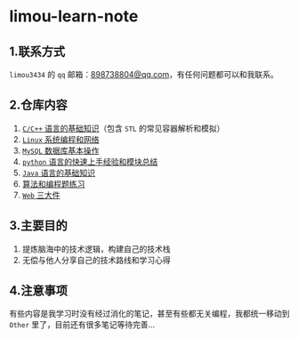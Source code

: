 # limou-learn-note

## 1.联系方式

`limou3434` 的 `qq` 邮箱：898738804@qq.com，有任何问题都可以和我联系。

## 2.仓库内容

1.   [`C/C++` 语言的基础知识](https://gitee.com/limou3434/limou-learn-note/tree/master/Cpp_Programming_Language_And_DSA_Note)（包含 `STL` 的常见容器解析和模拟）
2.   [`Linux` 系统编程和网络](https://gitee.com/limou3434/limou-learn-note/tree/master/Linux_System_Note)
3.   [`MySQL` 数据库基本操作](https://gitee.com/limou3434/limou-learn-note/tree/master/SQL_Database_Note)
4.   [`python` 语言的快速上手经验和模块总结](https://gitee.com/limou3434/limou-learn-note/tree/master/Python_Programming_Language_Note)
5.   [`Java` 语言的基础知识](https://gitee.com/limou3434/limou-learn-note/tree/master/Java_Programming_Language_Note)
6.   [算法和编程题练习](https://gitee.com/limou3434/limou-learn-note/tree/master/Programming_Exercise_Note)
7.   [`Web` 三大件](https://gitee.com/limou3434/limou-learn-note/tree/master/Web_Design_Note)

## 3.主要目的

1.   提炼脑海中的技术逻辑，构建自己的技术栈
2.   无偿与他人分享自己的技术路线和学习心得

## 4.注意事项

有些内容是我学习时没有经过消化的笔记，甚至有些都无关编程，我都统一移动到 `Other` 里了，目前还有很多笔记等待完善... 
